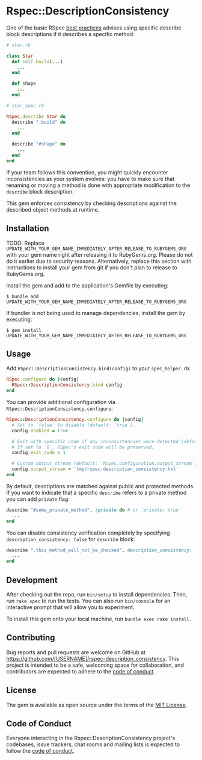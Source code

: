 # Rspec::DescriptionConsistency

One of the basic RSpec [best practices](https://www.betterspecs.org) advises using specific describe block descriptions if it describes a specific method:

```ruby
# star.rb

class Star
  def self.build(...)
    ...
  end

  def shape
    ...
  end
```

```ruby
# star_spec.rb

RSpec.describe Star do
  describe ".build" do
    ...
  end

  describe "#shape" do
    ...
  end
end
```

If your team follows this convention, you might quickly encounter inconsistencies as your system evolves: you have to make sure that renaming or moving a method is done with appropriate modification to the `describe` block description.

This gem enforces consistency by checking descriptions against the described object methods at runtime.

## Installation

TODO: Replace `UPDATE_WITH_YOUR_GEM_NAME_IMMEDIATELY_AFTER_RELEASE_TO_RUBYGEMS_ORG` with your gem name right after releasing it to RubyGems.org. Please do not do it earlier due to security reasons. Alternatively, replace this section with instructions to install your gem from git if you don't plan to release to RubyGems.org.

Install the gem and add to the application's Gemfile by executing:

    $ bundle add UPDATE_WITH_YOUR_GEM_NAME_IMMEDIATELY_AFTER_RELEASE_TO_RUBYGEMS_ORG

If bundler is not being used to manage dependencies, install the gem by executing:

    $ gem install UPDATE_WITH_YOUR_GEM_NAME_IMMEDIATELY_AFTER_RELEASE_TO_RUBYGEMS_ORG

## Usage

Add `RSpec::DescriptionConsistency.bind(config)` to your `spec_helper.rb`:

```ruby
RSpec.configure do |config|
  RSpec::DescriptionConsistency.bind config
end
```

You can provide additional configuration via `RSpec::DescriptionConsistency.configure`:

```ruby
RSpec::DescriptionConsistency.configure do |config|
  # Set to `false` to disable (default: `true`).
  config.enabled = true

  # Exit with specific code if any inconsistencies were detected (default: `0`).
  # If set to `0`, RSpec's exit code will be preserved.
  config.exit_code = 1

  # Custom output stream (default: `Rspec.configuration.output_stream`).
  config.output_stream = 'tmp/rspec-description_consistency.txt'
end
```

By default, descriptions are matched against public and protected methods. If you want to indicate that a specific `describe` refers to a private method you can add `private` flag:

```ruby
describe "#some_private_method", :private do # or `private: true`
  ...
end
```

You can disable consistency verification completely by specifying `description_consistency: false` for `describe` block:

```ruby
describe ".this_method_will_not_be_checked", description_consistency: false do
  ...
end
```

## Development

After checking out the repo, run `bin/setup` to install dependencies. Then, run `rake spec` to run the tests. You can also run `bin/console` for an interactive prompt that will allow you to experiment.

To install this gem onto your local machine, run `bundle exec rake install`.

## Contributing

Bug reports and pull requests are welcome on GitHub at https://github.com/[USERNAME]/rspec-description_consistency. This project is intended to be a safe, welcoming space for collaboration, and contributors are expected to adhere to the [code of conduct](https://github.com/[USERNAME]/rspec-description_consistency/blob/master/CODE_OF_CONDUCT.md).

## License

The gem is available as open source under the terms of the [MIT License](https://opensource.org/licenses/MIT).

## Code of Conduct

Everyone interacting in the Rspec::DescriptionConsistency project's codebases, issue trackers, chat rooms and mailing lists is expected to follow the [code of conduct](https://github.com/[USERNAME]/rspec-description_consistency/blob/master/CODE_OF_CONDUCT.md).
